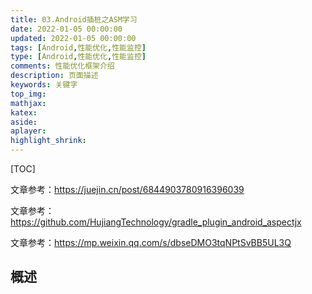```yaml
---
title: 03.Android插桩之ASM学习
date: 2022-01-05 00:00:00
updated: 2022-01-05 00:00:00
tags: [Android,性能优化,性能监控]
type: [Android,性能优化,性能监控]
comments: 性能优化框架介绍
description: 页面描述
keywords: 关键字
top_img:
mathjax:
katex:
aside:
aplayer:
highlight_shrink:
---
```




[TOC]



文章参考：https://juejin.cn/post/6844903780916396039

文章参考：https://github.com/HujiangTechnology/gradle_plugin_android_aspectjx

文章参考：https://mp.weixin.qq.com/s/dbseDMO3tqNPtSvBB5UL3Q

## 概述


